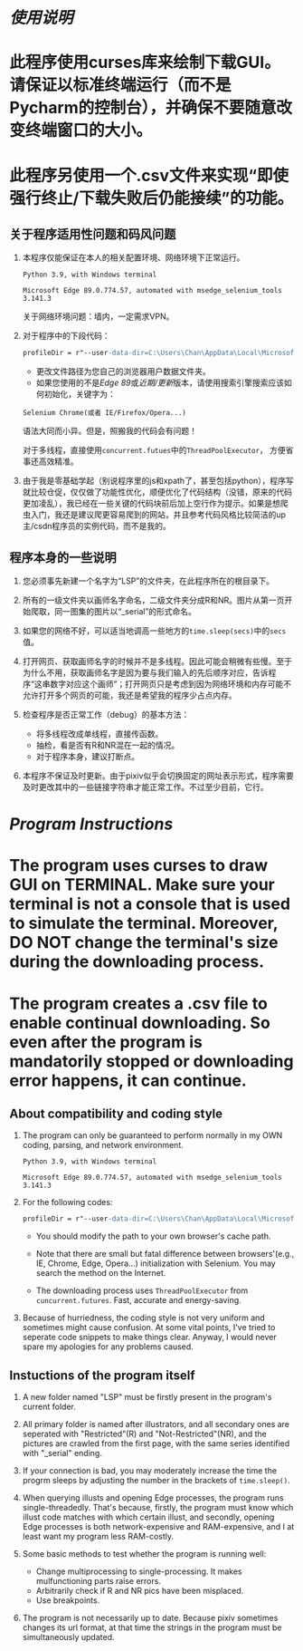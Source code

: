 # ***使用说明***

# 此程序使用curses库来绘制下载GUI。请保证以标准终端运行（而不是Pycharm的控制台），并确保不要随意改变终端窗口的大小。
# 此程序另使用一个.csv文件来实现“即使强行终止/下载失败后仍能接续”的功能。

## 关于程序适用性问题和码风问题

1. 本程序仅能保证在本人的相关配置环境、网络环境下正常运行。

    `Python 3.9, with Windows terminal`

    `Microsoft Edge 89.0.774.57, automated with msedge_selenium_tools 3.141.3`

    关于网络环境问题：墙内，一定需求VPN。

2. 对于程序中的下段代码：

    ```apache
    profileDir = r"--user-data-dir=C:\Users\Chan\AppData\Local\Microsoft\Edge\User Data"
    ```

    * 更改文件路径为您自己的浏览器用户数据文件夹。
    * 如果您使用的不是*Edge 89*或*近期/更新*版本，请使用搜索引擎搜索应该如何初始化，关键字为：

    `Selenium Chrome(或者 IE/Firefox/Opera...)`

    语法大同而小异。但是，照搬我的代码会有问题！
    
    对于多线程，直接使用`concurrent.futues`中的`ThreadPoolExecutor`， 方便省事还高效精准。

3. 由于我是零基础学起（别说程序里的js和xpath了，甚至包括python），程序写就比较仓促，仅仅做了功能性优化，顺便优化了代码结构（没错，原来的代码更加凌乱），我已经在一些关键的代码块前后加上空行作为提示。如果是想爬虫入门，我还是建议爬更容易爬到的网站，并且参考代码风格比较简洁的up主/csdn程序员的实例代码，而不是我的。

## 程序本身的一些说明

1. 您必须事先新建一个名字为“LSP”的文件夹，在此程序所在的根目录下。

2. 所有的一级文件夹以画师名字命名，二级文件夹分成R和NR。图片从第一页开始爬取，同一图集的图片以“_serial”的形式命名。

3. 如果您的网络不好，可以适当地调高一些地方的`time.sleep(secs)`中的`secs`值。

4. 打开网页、获取画师名字的时候并不是多线程。因此可能会稍微有些慢。至于为什么不用，获取画师名字是因为要与我们输入的先后顺序对应，告诉程序“这串数字对应这个画师”；打开网页只是考虑到因为网络环境和内存可能不允许打开多个网页的可能，我还是希望我的程序少占点内存。

5. 检查程序是否正常工作（debug）的基本方法：

    * 将多线程改成单线程，直接传函数。
    * 抽检，看是否有R和NR混在一起的情况。
    * 对于程序本身，建议打断点。

6. 本程序不保证及时更新。由于pixiv似乎会切换固定的网址表示形式，程序需要及时更改其中的一些链接字符串才能正常工作。不过至少目前，它行。

# ***Program Instructions***

# The program uses curses to draw GUI on TERMINAL. Make sure your terminal is not a console that is used to simulate the terminal. Moreover, DO NOT change the terminal's size during the downloading process.
# The program creates a .csv file to enable continual downloading. So even after the program is mandatorily stopped or downloading error happens, it can continue.

## About compatibility and coding style

1. The program can only be guaranteed to perform normally in my OWN coding, parsing, and network environment.

    `Python 3.9, with Windows terminal`

    `Microsoft Edge 89.0.774.57, automated with msedge_selenium_tools 3.141.3`
    
2. For the following codes:

     ```apache
    profileDir = r"--user-data-dir=C:\Users\Chan\AppData\Local\Microsoft\Edge\User Data"
    ```

    * You should modify the path to your own browser's cache path.
    * Note that there are small but fatal difference between browsers'(e.g., IE, Chrome, Edge, Opera...) initialization with Selenium. You may search the method on the Internet.

    * The downloading process uses `ThreadPoolExecutor` from `cuncurrent.futures`. Fast, accurate and energy-saving.
  
3. Because of hurriedness, the coding style is not very uniform and sometimes might cause confusion. At some vital points, I've tried to seperate code snippets to make things clear. Anyway, I would never spare my apologies for any problems caused.

## Instuctions of the program itself

1. A new folder named "LSP" must be firstly present in the program's current folder.

2. All primary folder is named after illustrators, and all secondary ones are seperated with "Restricted"(R) and "Not-Restricted"(NR), and the pictures are crawled from the first page, with the same series identified with "_serial" ending.

3. If your connection is bad, you may moderately increase the time the progrm sleeps by adjusting the number in the brackets of `time.sleep()`.

4. When querying illusts and opening Edge processes, the program runs single-threadedly. That's because, firstly, the program must know which illust code matches with which  certain illust, and secondly, opening Edge processes is both network-expensive and RAM-expensive, and I at least want my program less RAM-costly. 

5. Some basic methods to test whether the program is running well:

    * Change multiprocessing to single-processing. It makes mulfunctioning parts raise errors.
    * Arbitrarily check if R and NR pics have been misplaced.
    * Use breakpoints.

6. The program is not necessarily up to date. Because pixiv sometimes changes its url format, at that time the strings in the program must be simultaneously updated.
